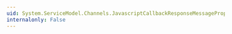 ```yaml
---
uid: System.ServiceModel.Channels.JavascriptCallbackResponseMessageProperty.Name
internalonly: False
---
```

